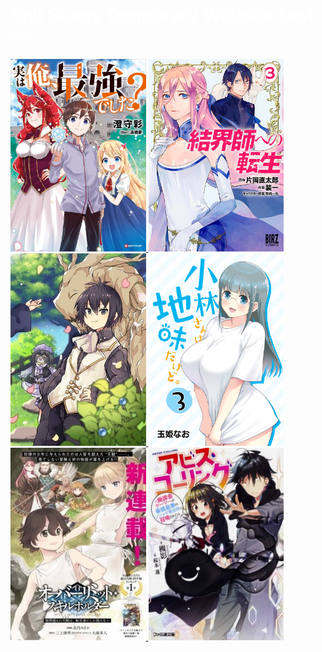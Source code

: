 <HTML>
  <link rel="stylesheet" href="style.css">
  <H1 style="color: #ffffff;"> Shit Scans Temporary Website Test v4 </H1>
  <p><a href="Jitsu wa Ore, Saikyou Deshita/Chapter 31/CH31.html">
    <img src="Jitsu.png" alt="Jitsu wa Ore, Saikyou Deshita?" width="216.6" height="308.1">
  </a>
  <a href="INSERT THE FILE PATH FOR THE HTML HERE">
    <img src="Barrier Master.png" alt="Reborn as a Barrier Master" width="216.6" height="308.1">
  </a>
  <a href="INSERT THE FILE PATH FOR THE HTML HERE">
    <img src="Shokubutsu.png" alt="Shokubutsu Mahou" width="216.6" height="308.1">
  </a>
  <a href="INSERT THE FILE PATH FOR THE HTML HERE">
    <img src="Kobayashi.png" alt="Kobayashi-san wa Jimi Dakedo" width="216.6" height="308.1">
  </a>
  <a href="INSERT THE FILE PATH FOR THE HTML HERE">
    <img src="Genkai Koe.png" alt="Genkai Koe no Tenpu" width="216.6" height="308.1">
  </a>
  <a href="INSERT THE FILE PATH FOR THE HTML HERE">
    <img src="Abyss Calling.png" alt="Abyss Calling" width="216.6" height="308.1">
  </a>
